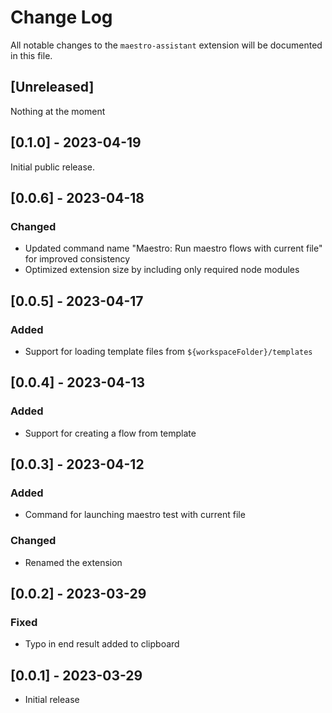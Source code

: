 # Change Log

All notable changes to the `maestro-assistant` extension will be documented in this file.

## [Unreleased]
Nothing at the moment

## [0.1.0] - 2023-04-19
Initial public release.

## [0.0.6] - 2023-04-18
### Changed
- Updated command name "Maestro: Run maestro flows with current file" for improved consistency
- Optimized extension size by including only required node modules

## [0.0.5] - 2023-04-17
### Added
- Support for loading template files from `${workspaceFolder}/templates`

## [0.0.4] - 2023-04-13
### Added
- Support for creating a flow from template

## [0.0.3] - 2023-04-12
### Added
- Command for launching maestro test with current file
### Changed
- Renamed the extension

## [0.0.2] - 2023-03-29
### Fixed
- Typo in end result added to clipboard

## [0.0.1] - 2023-03-29
- Initial release
